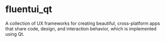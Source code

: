 # fluentui_qt
A collection of UX frameworks for creating beautiful, cross-platform apps that share code, design, and interaction behavior, which is implemented using Qt.
